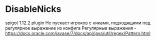 # DisableNicks
spigot 1.12.2 plugin
Не пускает игроков с никами, подходящими под регулярное выражение из конфига
Регулярные выражения - https://docs.oracle.com/javase/7/docs/api/java/util/regex/Pattern.html

